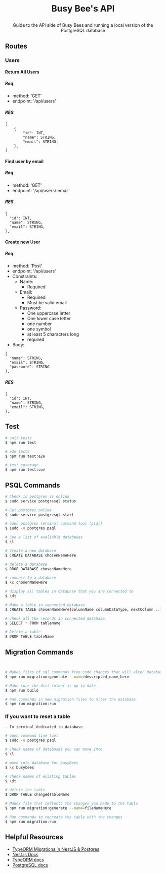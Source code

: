 <h1 align="center">

  Busy Bee's API
</h1>

[circleci-image]: https://img.shields.io/circleci/build/github/nestjs/nest/master?token=abc123def456
[circleci-url]: https://circleci.com/gh/nestjs/nest

  <p align="center"> Guide to the API side of Busy Bees and running a local version of the PostgreSQL database</p>
    <p align="center">

  <!--[![Backers on Open Collective](https://opencollective.com/nest/backers/badge.svg)](https://opencollective.com/nest#backer)
  [![Sponsors on Open Collective](https://opencollective.com/nest/sponsors/badge.svg)](https://opencollective.com/nest#sponsor)-->

## Routes
### Users

####  Return All Users
##### Req
- method: 'GET'
- endpoint: '/api/users'
##### RES
```
[
    {
        "id": INT,
        "name": STRING,
        "email": STRING,
    },
]
```
####  Find user by email
##### Req
- method: 'GET'
- endpoint: '/api/users/:email'
##### RES
```
{
  "id": INT,
  "name": STRING,
  "email": STRING,
},
```
####  Create new User
##### Req
- method: 'Post'
- endpoint: '/api/users'
- Constraints:
  - Name:
    - Required
  - Email:
    - Required
    - Must be valid email
  - Password:
    - One uppercase letter
    - One lower case letter
    - one number
    - one symbol
    - at least 5 characters long
    - required
- Body:
```
{
  "name": STRING,
  "email": STRING,
  "password": STRING
},
```

##### RES
```
{
  "id": INT,
  "name": STRING,
  "email": STRING,
},
```

## Test

```bash
# unit tests
$ npm run test

# e2e tests
$ npm run test:e2e

# test coverage
$ npm run test:cov
```

## PSQL Commands

```bash
# Check id postgres is online
$ sudo service postgresql status

# Get postgres online
$ sudo service postgresql start

# open postgres terminal command tool (psql)
$ sudo -u postgres psql

# See a list of avaliable databases
$ \l

# Create a new database
$ CREATE DATABASE chosenNameHere

# delete a database
$ DROP DATABASE chosenNameHere

# connect to a database
$ \c chosenNameHere

# display all tables in database that you are connected to
$ \dt

# Make a table in connected database
$ CREATE TABLE chosenNameHere(columnName columnDataType, nextColumn ..)

# check all the records in connected database
$ SELECT * FROM tableName

# Delete a table
$ DROP TABLE tableName
```

## Migration Commands
```bash


# Makes files of sql commands from code changes that will alter database when run
$ npm run migration:generate --name=descripted_name_here

# Make sure the dist folder is up to date
$ npm run build

# Run commands in new migration files to alter the database
$ npm run migration:run
```

### If you want to reset a table

```bash
- In terminal dedicated to database -

# open command line tool
$ sudo -u postgres psql

# Check names of databases you can move into
$ \l

# move into database for busyBees
$ \c busybees

# check names of existing tables
$ \dt

# delete the table
$ DROP TABLE changedTableName

# Makes file that reflects the changes you made to the table
$ npm run migration:generate --name=fileNameHere

# Run commands to recreate the table with the changes
$ npm run migration:run
```


## Helpful Resources

- [TypeORM Migrations in NestJS & Postgres](https://dev.to/amirfakour/using-typeorm-migration-in-nestjs-with-postgres-database-3c75)
- [Nest.js Docs](https://nestjs.com/)
- [TypeORM docs](https://typeorm.io/)
- [PostgreSQL docs](https://www.postgresql.org/docs/current/)

